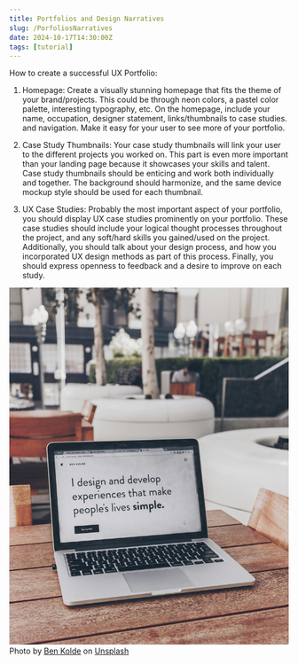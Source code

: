 ```yaml
---
title: Portfolios and Design Narratives
slug: /PorfoliosNarratives
date: 2024-10-17T14:30:00Z
tags: [tutorial]
---
```


How to create a successful UX Portfolio:

1.  Homepage: Create a visually stunning homepage that fits the theme of your brand/projects. This could be through neon colors, a pastel color palette, interesting typography, etc. On the homepage, include your name, occupation, designer statement, links/thumbnails to case studies. and navigation. Make it easy for your user to see more of your portfolio.

2.  Case Study Thumbnails: Your case study thumbnails will link your user to the different projects you worked on. This part is even more important than your landing page because it showcases your skills and talent. Case study thumbnails should be enticing and work both individually and together. The background should harmonize, and the same device mockup style should be used for each thumbnail.

3.  UX Case Studies: Probably the most important aspect of your portfolio, you should display UX case studies prominently on your portfolio. These case studies should include your logical thought processes throughout the project, and any soft/hard skills you gained/used on the project. Additionally, you should talk about your design process, and how you incorporated UX design methods as part of this process. Finally, you should express openness to feedback and a desire to improve on each study.



![portfolio](ben-kolde-bs2Ba7t69mM-unsplash.jpg)
Photo by <a href="https://unsplash.com/@benkolde?utm_content=creditCopyText&utm_medium=referral&utm_source=unsplash">Ben Kolde</a> on <a href="https://unsplash.com/photos/white-and-black-laptop-bs2Ba7t69mM?utm_content=creditCopyText&utm_medium=referral&utm_source=unsplash">Unsplash</a>
  